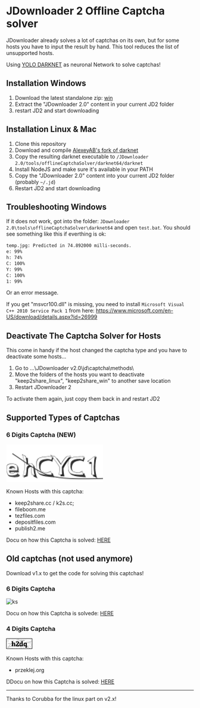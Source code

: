 # JDownloader 2 Offline Captcha solver
JDownloader already solves a lot of captchas on its own, but for some hosts you have to input the result by hand. This tool reduces the list of unsupported hosts.

Using [YOLO DARKNET](https://pjreddie.com/darknet/yolo/) as neuronal Network to solve captchas!

## Installation Windows
1. Download the latest standalone zip: [win](https://github.com/cracker0dks/CaptchaSolver/releases/download/v2.0.2/CaptchaSolver-v2.0.2_standalone_win.zip)
2. Extract the "JDownloader 2.0" content in your current JD2 folder
3. restart JD2 and start downloading

## Installation Linux & Mac
1. Clone this repository
2. Download and compile [AlexeyAB's fork of darknet](https://github.com/AlexeyAB/darknet)
3. Copy the resulting darknet executable to `/JDownloader 2.0/tools/offlineCaptchaSolver/darknet64/darknet`
4. Install NodeJS and make sure it's available in your PATH
5. Copy the "JDownloader 2.0" content into your current JD2 folder (probably `~/.jd`)
6. Restart JD2 and start downloading

## Troubleshooting Windows
If it does not work, got into the folder: `JDownloader 2.0\tools\offlineCaptchaSolver\darknet64` and open `test.bat`. You should see something like this if everthing is ok:
```
temp.jpg: Predicted in 74.892000 milli-seconds.
e: 99%
h: 74%
C: 100%
Y: 99%
C: 100%
1: 99% 
```
Or an error message.

If you get "msvcr100.dll" is missing, you need to install `Microsoft Visual C++ 2010 Service Pack 1` from here: https://www.microsoft.com/en-US/download/details.aspx?id=26999

## Deactivate The Captcha Solver for Hosts
This come in handy if the host changed the captcha type and you have to deactivate some hosts...

1. Go to ...\JDownloader v2.0\jd\captcha\methods\ 
2. Move the folders of the hosts you want to deactivate "keep2share_linux", "keep2share_win" to another save location
3. Restart JDownloader 2

To activate them again, just copy them back in and restart JD2

## Supported Types of Captchas
### 6 Digits Captcha (NEW)
![ks](/docs/i1.jpg)

Known Hosts with this captcha:
* keep2share.cc / k2s.cc;
* fileboom.me
* tezfiles.com
* depositfiles.com
* publish2.me

Docu on how this Captcha is solved: [HERE](docs/howToSolveNew6DigitCaptchasWalkthrough.md)

## Old captchas (not used anymore)
Download v1.x to get the code for solving this captchas!

### 6 Digits Captcha
![ks](/docs/ksinput.gif)

Docu on how this Captcha is solvede: [HERE](docs/howToSolve6DigitCaptchasWalkthrough.md)

### 4 Digits Captcha
![ks](/docs/xFQIX.png)

Known Hosts with this captcha:
* przeklej.org

DDocu on how this Captcha is solved: [HERE](docs/howToSolve4DigitCaptchasWalkthrough.md)

---------------------

Thanks to Corubba for the linux part on v2.x!

